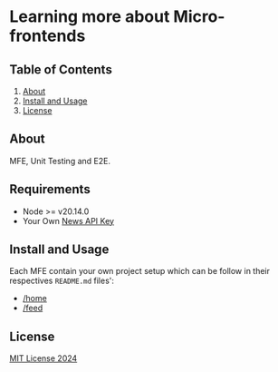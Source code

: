 # Learning more about Micro-frontends

## Table of Contents
1. [About](#about)
3. [Install and Usage](#install-and-usage)
5. [License](#license)

## About
MFE, Unit Testing and E2E.

## Requirements
- Node >= v20.14.0 
- Your Own [News API Key](https://newsapi.org/)

## Install and Usage

Each MFE contain your own project setup which can be follow in their respectives `README.md` files':

- [/home](/home/README.md)
- [/feed](/feed/README.md)

## License

[MIT License 2024](/LICENSE.md)
